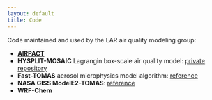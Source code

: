 ```yaml
---
layout: default
title: Code
---
```

Code maintained and used by the LAR air quality modeling group:

 * [**AIRPACT**](http://lar.wsu.edu/airpact/)
 * **HYSPLIT-MOSAIC** Lagrangin box-scale air quality model: [private repository](https://gitlab.com/yunhal/aquicc_mosaic)
 * **Fast-TOMAS** aerosol microphysics model algorithm: [reference](http://www.tandfonline.com/doi/abs/10.1080/02786826.2011.643259)
 * **NASA GISS ModelE2-TOMAS**: [reference](https://www.geosci-model-dev.net/8/631/2015/)
 * **WRF-Chem**
